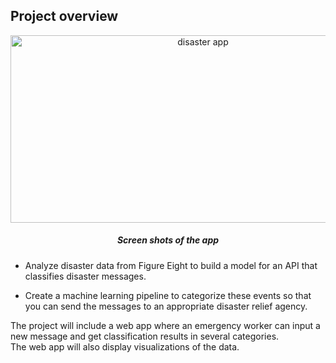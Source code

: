 ## Project overview

<p align="center">
  <a>
    <img src="https://imgur.com/6eZNWOA" alt="disaster app" width="600" height="300">
  </a>
</p>

<h5 align="center">Screen shots of the app</h5>

- Analyze disaster data from Figure Eight to build a model for an API that classifies disaster messages.

- Create a machine learning pipeline to categorize these events so that you can send the messages to an appropriate disaster relief agency.

The project will include a web app where an emergency worker can input a new message and get classification results in several categories. 
<br>
The web app will also display visualizations of the data. 


